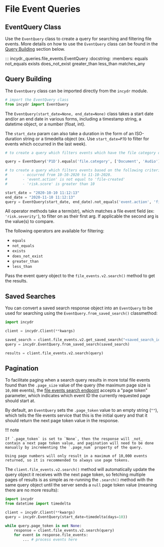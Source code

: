 # File Event Queries

## EventQuery Class

Use the `EventQuery` class to create a query for searching and filtering file events.  More details on how to use the `EventQuery` class can be found in the [Query Building](#query-building) section below.

::: incydr._queries.file_events.EventQuery
    :docstring:
    :members: equals not_equals exists does_not_exist greater_than less_than matches_any

## Query Building

The `EventQuery` class can be imported directly from the `incydr` module.

```python
# import the EventQuery class
from incydr import EventQuery
```

The `EventQuery(start_date=None, end_date=None)` class takes a start date and/or an end date in various forms, including a timestamp string, a datetime object, or a number (float, int).

The `start_date` param can also take a duration in the form of an ISO-duration string or a timedelta object (ex. Use `start_date=P7D` to filter for events which occurred in the last week).

```python
# to create a query which filters events which have the file category of 'Document' or 'Audio' from the past 1 day

query = EventQuery('P1D').equals('file.category', ['Document', 'Audio'])

# to create a query which filters events based on the following criteria:
#       - occurred from 10-10-2020 to 11-10-2020.
#       - 'event.action' is not equal to 'file-created'
#       - 'risk.score' is greater than 10

start_date = "2020-10-10 11:12:13"
end_date = "2020-11-10 11:12:13"
query = EventQuery(start_date, end_date).not_equals('event.action', 'file-created').greater_than('risk.score', 10)
```

All operator methods take a term(str), which matches a file event field (ex: `'risk.severity'`), to filter on as their first arg.  If applicable the second arg is the value(s) to compare.

The following operators are available for filtering:
* `equals`
* `not_equals`
* `exists`
* `does_not_exist`
* `greater_than`
* `less_than`

Pass the event query object to the `file_events.v2.search()` method to get the results.

## Saved Searches

You can convert a saved search response object into an `EventQuery` to be used for searching using the
`EventQuery.from_saved_search()` classmethod:

```python
import incydr

client = incydr.Client(**kwargs)

saved_search = client.file_events.v2.get_saved_search("<saved_search_id>")
query = incydr.EventQuery.from_saved_search(saved_search)

results = client.file_events.v2.search(query)
```

## Pagination

To facilitate paging when a search query results in more total file events found than the `.page_size` value of the query
(the maximum page size is `10,000` events), the [file events search endpoint](https://developer.code42.com/api/#tag/File-Events/operation/searchEventsUsingPOST_1)
accepts a "page token" parameter, which indicates which event ID the currently requested page should start at.

By default, an `EventQuery` sets the `.page_token` value to an empty string (`""`), which tells the file events
service that this is the initial query and that it should return the next page token value in the response.

!!! note

    If `.page_token` is set to `None`, then the response will _not_ contain a next page token value, and pagination will need to be done
    manually by incrementing the `.page_num` property of the query.

    Using page numbers will only result in a maximum of 10,000 events returned, so it is recommended to always use page tokens.

The `client.file_events.v2.search()` method will automatically update the query object it receives with the next page
token, so fetching multiple pages of results is as simple as re-running the `.search()` method with the same query
object until the server sends a `null` page token value (meaning there are no more results):

```python
import incydr
from datetime import timedelta

client = incydr.Client(**kwargs)
query = incydr.EventQuery(start_date=timedelta(days=10))

while query.page_token is not None:
    response = client.file_events.v2.search(query)
    for event in response.file_events:
        ... # process events here
```
